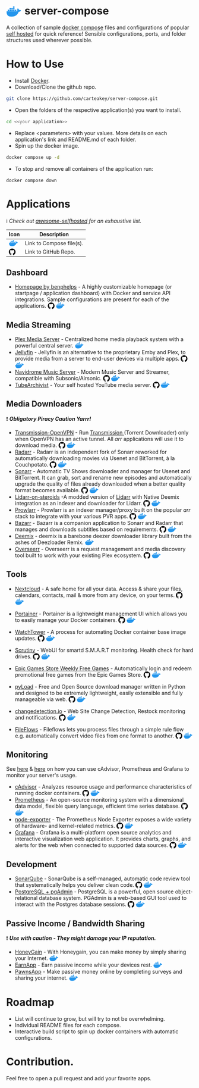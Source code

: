 # <img src="_assets/docker-compose.png" height="30" align="center"/> server-compose

A collection of sample [docker compose](https://docs.docker.com/compose/) files and configurations of popular [self hosted](https://www.reddit.com/r/selfhosted/) for quick reference! Sensible configurations, ports, and folder structures used wherever possible.

# How to Use

- Install [Docker](https://docs.docker.com/get-docker/).
- Download/Clone the github repo.
```bash
git clone https://github.com/carteakey/server-compose.git
```
- Open the folders of the respective application(s) you want to install.
```bash
cd <<your application>>
```
- Replace &lt;parameters&gt; with your values. More details on each application's link and README.md of each folder.
- Spin up the docker image.

```bash
docker compose up -d
```

- To stop and remove all containers of the application run:

```
docker compose down
```

# Applications

:information_source: _Check out [awesome-selfhosted](https://github.com/awesome-selfhosted/awesome-selfhosted) for an exhaustive list._

|Icon|Description|
|----|----|
|<img src="_assets/docker-compose.png" height="18" align="top"/> | Link to Compose file(s). 
| <img src="_assets/github.png" height="18" align="top"/> | Link to GitHub Repo.


## Dashboard

- [Homepage by benphelps](https://github.com/benphelps/homepage) - A highly customizable homepage (or startpage / application dashboard) with Docker and service API integrations. Sample configurations are present for each of the applications. 
<a href="https://github.com/benphelps/homepage"><img src="_assets/github.png" height="18" align="top"/></a>
<a href="homepage"><img src="_assets/docker-compose.png" height="18" align="top"/></a>

## Media Streaming

- [Plex Media Server](https://www.plex.tv/) - Centralized home media playback system with a powerful central server.
<a href="plexmediaserver"><img src="_assets/docker-compose.png" height="18" align="top"/></a>
- [Jellyfin](https://jellyfin.org) - Jellyfin is an alternative to the proprietary Emby and Plex, to provide media from a server to end-user devices via multiple apps.
<a href="https://github.com/jellyfin/jellyfin"><img src="_assets/github.png" height="18" align="top"/></a>
<a href="jellyfin"><img src="_assets/docker-compose.png" height="18" align="top"/></a>
- [Navidrome Music Server](https://www.navidrome.org) - Modern Music Server and Streamer, compatible with Subsonic/Airsonic.
<a href="https://github.com/navidrome/navidrome"><img src="_assets/github.png" height="18" align="top"/></a>
<a href="navidrome"><img src="_assets/docker-compose.png" height="18" align="top"/></a>
- [TubeArchivist](https://www.tubearchivist.com/) - Your self hosted YouTube media server. 
<a href="https://github.com/tubearchivist/tubearchivist"><img src="_assets/github.png" height="18" align="top"/></a>
<a href="tubearchivist"><img src="_assets/docker-compose.png" height="18" align="top"/></a>


## Media Downloaders

:exclamation: **_Obligatory Piracy Caution Yarrr!_**

- [Transmission-OpenVPN](https://haugene.github.io/docker-transmission-openvpn/) - Run [Transmission ]()(Torrent Downloader) only when OpenVPN has an active tunnel. All _arr_ applications will use it to download media.
<a href="https://github.com/haugene/docker-transmission-openvpn"><img src="_assets/github.png" height="18" align="top"/></a> 
<a href="transmission-openvpn"><img src="_assets/docker-compose.png" height="18" align="top"/></a>
- [Radarr](https://radarr.video/) - Radarr is an independent fork of Sonarr reworked for automatically downloading movies via Usenet and BitTorrent, à la Couchpotato.
<a href="https://github.com/Radarr/Radarr"><img src="_assets/github.png" height="18" align="top"/></a>
<a href="radarr"><img src="_assets/docker-compose.png" height="18" align="top"/></a>
- [Sonarr](https://sonarr.tv/) - Automatic TV Shows downloader and manager for Usenet and BitTorrent. It can grab, sort and rename new episodes and automatically upgrade the quality of files already downloaded when a better quality format becomes available. 
<a href="https://github.com/Sonarr/Sonarr"><img src="_assets/github.png" height="18" align="top"/></a>
<a href="sonarr"><img src="_assets/docker-compose.png" height="18" align="top"/></a>
- [Lidarr-on-steroids](https://github.com/youegraillot/lidarr-on-steroids) -A modded version of [Lidarr](https://lidarr.audio/) with Native Deemix integration as an indexer and downloader for Lidarr.
<a href="https://github.com/youegraillot/lidarr-on-steroids"><img src="_assets/github.png" height="18" align="top"/></a>
<a href="lidarr-on-steroids"><img src="_assets/docker-compose.png" height="18" align="top"/></a>
- [Prowlarr](https://wiki.servarr.com/prowlarr) - Prowlarr is an indexer manager/proxy built on the popular _arr_ stack to integrate with your various PVR apps. 
<a href="https://github.com/Prowlarr/Prowlarr"><img src="_assets/github.png" height="18" align="top"/></a>
<a href="prowlarr"><img src="_assets/docker-compose.png" height="18" align="top"/></a>
- [Bazarr](https://www.bazarr.media/) - Bazarr is a companion application to Sonarr and Radarr that manages and downloads subtitles based on requirements.
<a href="https://github.com/morpheus65535/bazarr"><img src="_assets/github.png" height="18" align="top"/></a>
<a href="bazarr"><img src="_assets/docker-compose.png" height="18" align="top"/></a>
- [Deemix](https://deemix.app/) - deemix is a barebone deezer downloader library built from the ashes of Deezloader Remix.
<a href="deemix"><img src="_assets/docker-compose.png" height="18" align="top"/></a>
- [Overseerr](https://overseerr.dev/) - Overseerr is a request management and media discovery tool built to work with your existing Plex ecosystem.
<a href="https://github.com/sct/overseerr"><img src="_assets/github.png" height="18" align="top"/></a>
<a href="overseerr"><img src="_assets/docker-compose.png" height="18" align="top"/></a>

## Tools
- [Nextcloud]() - A safe home for all your data. Access & share your files, calendars, contacts, mail & more from any device, on your terms.
<a href="https://github.com/nextcloud/server"><img src="_assets/github.png" height="18" align="top"/></a>
<a href="nextcloud"><img src="_assets/docker-compose.png" height="18" align="top"/></a>

- [Portainer](https://www.portainer.io) - Portainer is a lightweight management UI which allows you to easily manage your Docker containers.
<a href="https://github.com/portainer/portainer"><img src="_assets/github.png" height="18" align="top"/></a>
<a href="portainer"><img src="_assets/docker-compose.png" height="18" align="top"/></a>
- [WatchTower](https://containrrr.dev/watchtower/) - A process for automating Docker container base image updates.
<a href="https://github.com/containrrr/watchtower"><img src="_assets/github.png" height="18" align="top"/></a>
<a href="watchtower"><img src="_assets/docker-compose.png" height="18" align="top"/></a>
- [Scrutiny](https://github.com/AnalogJ/scrutiny) - WebUI for smartd S.M.A.R.T monitoring. Health check for hard drives.
<a href="https://github.com/AnalogJ/scrutiny"><img src="_assets/github.png" height="18" align="top"/></a>
<a href="scrutiny"><img src="_assets/docker-compose.png" height="18" align="top"/></a>
- [Epic Games Store Weekly Free Games](https://hub.docker.com/r/charlocharlie/epicgames-freegames) - Automatically login and redeem promotional free games from the Epic Games Store.
<a href="https://github.com/claabs/epicgames-freegames-node"><img src="_assets/github.png" height="18" align="top"/></a>
<a href="epicgames-freegames"><img src="_assets/docker-compose.png" height="18" align="top"/></a>
- [pyLoad](https://pyload.net) - Free and Open Source download manager written in Python and designed to be extremely lightweight, easily extensible and fully manageable via web.
<a href="https://github.com/pyload/pyload"><img src="_assets/github.png" height="18" align="top"/></a>
<a href="pyload"><img src="_assets/docker-compose.png" height="18" align="top"/></a>
- [changedetection.io](https://github.com/dgtlmoon/changedetection.io) - Web Site Change Detection, Restock monitoring and notifications.
<a href="https://github.com/dgtlmoon/changedetection.io"><img src="_assets/github.png" height="18" align="top"/></a>
<a href="changedetection.io"><img src="_assets/docker-compose.png" height="18" align="top"/></a>
- [FileFlows](https://fileflows.com/) - Fileflows lets you process files through a simple rule flow e.g. automatically convert video files from one format to another.
<a href="https://github.com/revenz/FileFlows"><img src="_assets/github.png" height="18" align="top"/></a>
<a href="fileflows"><img src="_assets/docker-compose.png" height="18" align="top"/></a>


## Monitoring

See [here](https://prometheus.io/docs/guides/cadvisor/) & [here](https://grafana.com/docs/grafana/latest/getting-started/get-started-grafana-prometheus) on how you can use cAdvisor, Prometheus and Grafana to monitor your server's usage.

- [cAdvisor](https://github.com/google/cadvisor) - Analyzes resource usage and performance characteristics of running docker containers.
<a href="https://github.com/google/cadvisor"><img src="_assets/github.png" height="18" align="top"/></a>
<a href="cadvisor"><img src="_assets/docker-compose.png" height="18" align="top"/></a>
- [Prometheus](https://prometheus.io/) - An open-source monitoring system with a dimensional data model, flexible query language, efficient time series database.
<a href="https://github.com/prometheus/prometheus"><img src="_assets/github.png" height="18" align="top"/></a>
<a href="prometheus"><img src="_assets/docker-compose.png" height="18" align="top"/></a>
- [node-exporter](https://github.com/prometheus/node_exporter) - The Prometheus Node Exporter exposes a wide variety of hardware- and kernel-related metrics.
<a href="https://github.com/prometheus/node_exporter"><img src="_assets/github.png" height="18" align="top"/></a>
<a href="node-exporter"><img src="_assets/docker-compose.png" height="18" align="top"/></a>
- [Grafana](https://grafana.com/) - Grafana is a multi-platform open source analytics and interactive visualization web application. It provides charts, graphs, and alerts for the web when connected to supported data sources.
<a href="https://github.com/grafana/grafana"><img src="_assets/github.png" height="18" align="top"/></a>
<a href="grafana"><img src="_assets/docker-compose.png" height="18" align="top"/></a>

## Development

- [SonarQube](https://docs.sonarqube.org/latest) - SonarQube is a self-managed, automatic code review tool that systematically helps you deliver clean code.
<a href="https://github.com/SonarSource/sonarqube"><img src="_assets/github.png" height="18" align="top"/></a>
<a href="sonarqube"><img src="_assets/docker-compose.png" height="18" align="top"/></a>
- [PostgreSQL + pgAdmin](https://www.postgresql.org/) - PostgreSQL is a powerful, open source object-relational database system. PGAdmin is a web-based GUI tool used to interact with the Postgres database sessions.
<a href="https://github.com/postgres/postgres"><img src="_assets/github.png" height="18" align="top"/></a>
<a href="postgres-pgadmin"><img src="_assets/docker-compose.png" height="18" align="top"/></a>

## Passive Income / Bandwidth Sharing

:exclamation: **_Use with caution - They might damage your IP reputation._**

- [HoneyGain](https://www.honeygain.com/) - With Honeygain, you can make money by simply sharing your Internet.
<a href="honeygain"><img src="_assets/docker-compose.png" height="18" align="top"/></a>
- [EarnApp](https://earnapp.com/bandwidth) - Earn passive income while your devices rest.
<a href="earnapp"><img src="_assets/docker-compose.png" height="18" align="top"/></a>
- [PawnsApp](https://pawns.app/internet-sharing/) - Make passive money online by completing surveys and sharing your internet. 
<a href="pawnscli"><img src="_assets/docker-compose.png" height="18" align="top"/></a>

# Roadmap

- List will continue to grow, but will try to not be overwhelming.
- Individual README files for each compose.
- Interactive build script to spin up docker containers with automatic configurations.

# Contribution.

Feel free to open a pull request and add your favorite apps.
